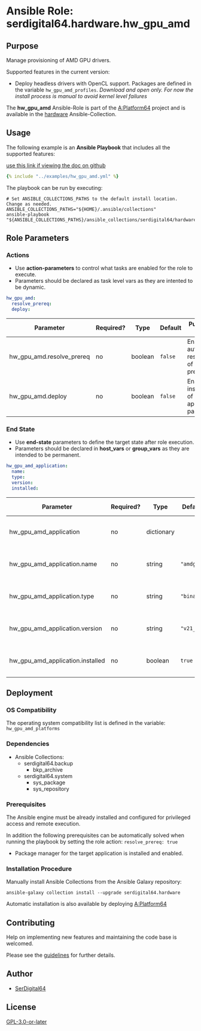 # Ansible Role: serdigital64.hardware.hw_gpu_amd

## Purpose

Manage provisioning of AMD GPU drivers.

Supported features in the current version:

- Deploy headless drivers with OpenCL support. Packages are defined in the variable `hw_gpu_amd_profiles`.
  _Download and open only. For now the install process is manual to avoid kernel level failures_

The **hw_gpu_amd** Ansible-Role is part of the [A:Platform64](https://github.com/serdigital64/aplatform64) project and is available in the [hardware](https://aplatform64.readthedocs.io/en/latest/collections/hardware) Ansible-Collection.

## Usage

The following example is an **Ansible Playbook** that includes all the supported features:

[use this link if viewing the doc on github](https://github.com/aplatform64/hardware/blob/main/playbooks/hw_gpu_amd.yml)

```yaml
{% include "../examples/hw_gpu_amd.yml" %}
```

The playbook can be run by executing:

```shell
# Set ANSIBLE_COLLECTIONS_PATHS to the default install location. Change as needed.
ANSIBLE_COLLECTIONS_PATHS="${HOME}/.ansible/collections"
ansible-playbook "${ANSIBLE_COLLECTIONS_PATHS}/ansible_collections/serdigital64/hardware/playbooks/hw_gpu_amd.yml"
```

## Role Parameters

### Actions

- Use **action-parameters** to control what tasks are enabled for the role to execute.
- Parameters should be declared as task level vars as they are intented to be dynamic.

```yaml
hw_gpu_amd:
  resolve_prereq:
  deploy:
```

| Parameter                 | Required? | Type    | Default | Purpose / Value                             |
| ------------------------- | --------- | ------- | ------- | ------------------------------------------- |
| hw_gpu_amd.resolve_prereq | no        | boolean | `false` | Enable automatic resolution of prequisites  |
| hw_gpu_amd.deploy         | no        | boolean | `false` | Enable installation of application packages |

### End State

- Use **end-state** parameters to define the target state after role execution.
- Parameters should be declared in **host_vars** or **group_vars** as they are intended to be permanent.

```yaml
hw_gpu_amd_application:
  name:
  type:
  version:
  installed:
```

| Parameter                        | Required? | Type       | Default    | Purpose / Value                    |
| -------------------------------- | --------- | ---------- | ---------- | ---------------------------------- |
| hw_gpu_amd_application           | no        | dictionary |            | Set application package end state  |
| hw_gpu_amd_application.name      | no        | string     | `"amdgpu"` | Select application package name    |
| hw_gpu_amd_application.type      | no        | string     | `"binary"` | Select application package type    |
| hw_gpu_amd_application.version   | no        | string     | `"v21_30"` | Select application package version |
| hw_gpu_amd_application.installed | no        | boolean    | `true`     | Set application package end state  |

## Deployment

### OS Compatibility

The operating system compatibility list is defined in the variable: `hw_gpu_amd_platforms`

### Dependencies

- Ansible Collections:
  - serdigital64.backup
    - bkp_archive
  - serdigital64.system
    - sys_package
    - sys_repository

### Prerequisites

The Ansible engine must be already installed and configured for privileged access and remote execution.

In addition the following prerequisites can be automatically solved when running the playbook by setting the role action: `resolve_prereq: true`

- Package manager for the target application is installed and enabled.

### Installation Procedure

Manually install Ansible Collections from the Ansible Galaxy repository:

```shell
ansible-galaxy collection install --upgrade serdigital64.hardware
```

Automatic installation is also available by deploying [A:Platform64](https://aplatform64.readthedocs.io/en/latest/#deployment)

## Contributing

Help on implementing new features and maintaining the code base is welcomed.

Please see the [guidelines](https://aplatform64.readthedocs.io/en/latest/contributing/CONTRIBUTING) for further details.

## Author

- [SerDigital64](https://serdigital64.github.io/)

## License

[GPL-3.0-or-later](https://www.gnu.org/licenses/gpl-3.0.txt)
